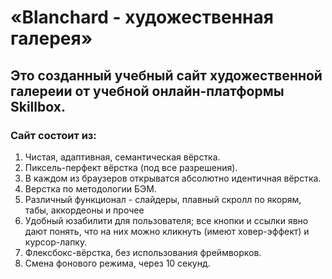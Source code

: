 # «Blanchard - художественная галерея»
## Это созданный учебный сайт художественной галереии от учебной онлайн-платформы Skillbox.
### Сайт состоит из:
1. Чистая, адаптивная, семантическая вёрстка.
2. Пиксель-перфект вёрстка (под все разрешения).
3. В каждом из браузеров открыватся абсолютно идентичная вёрстка.
4. Верстка по методологии БЭМ.
5. Различный функционал - слайдеры, плавный скролл по якорям, табы, аккордеоны и прочее
6. Удобный юзабилити для пользователя; все кнопки и ссылки явно дают понять, что на них можно кликнуть (имеют ховер-эффект) и курсор-лапку.
7. Флексбокс-вёрстка, без использования фреймворков.
8. Смена фонового режима, через 10 секунд.

